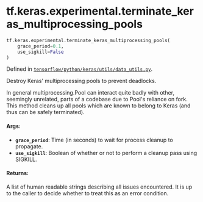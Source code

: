 <div itemscope itemtype="http://developers.google.com/ReferenceObject">
<meta itemprop="name" content="tf.keras.experimental.terminate_keras_multiprocessing_pools" />
<meta itemprop="path" content="Stable" />
</div>

# tf.keras.experimental.terminate_keras_multiprocessing_pools

``` python
tf.keras.experimental.terminate_keras_multiprocessing_pools(
    grace_period=0.1,
    use_sigkill=False
)
```



Defined in [`tensorflow/python/keras/utils/data_utils.py`](/code/stable/tensorflow/python/keras/utils/data_utils.py).

Destroy Keras' multiprocessing pools to prevent deadlocks.

In general multiprocessing.Pool can interact quite badly with other, seemingly
unrelated, parts of a codebase due to Pool's reliance on fork. This method
cleans up all pools which are known to belong to Keras (and thus can be safely
terminated).

#### Args:

* <b>`grace_period`</b>: Time (in seconds) to wait for process cleanup to propagate.
* <b>`use_sigkill`</b>: Boolean of whether or not to perform a cleanup pass using
    SIGKILL.


#### Returns:

A list of human readable strings describing all issues encountered. It is up
to the caller to decide whether to treat this as an error condition.